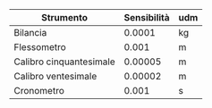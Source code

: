 | Strumento               | Sensibilità | udm |
|-------------------------|-------------|-----|
| Bilancia                | 0.0001      | kg  |
| Flessometro             | 0.001       | m   |
| Calibro cinquantesimale | 0.00005     | m   |
| Calibro ventesimale     | 0.00002     | m   |
| Cronometro              | 0.001       | s   |